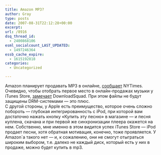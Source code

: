 ```yaml
---
title: Amazon MP3?
author: Gray
type: posts
date: 2007-08-31T22:12:28+00:00
excerpt:
url: /8916
dsq_thread_id:
  - 2400868106
esml_socialcount_LAST_UPDATED:
  - 1497246364
essb_cache_expire:
  - 1615192818
categories:
  - Uncategorized

---
```








Amazon планирует продавать MP3 в онлайне, <a href="http://www.reuters.com/article/technologyNews/idUSN3121950720070831?feedType=RSS&feedName=technologyNews" target="_blank">сообщает</a> NYTimes.  
Очевидно, чтобы отобрать первое место в онлайн-продажах музыки у iTunes Store, <a href="http://www.downloadsquad.com/2007/08/31/amazon-ramping-up-music-offerings-and-competing-with-itunes/" target="_blank">замечает</a> DownloadSquad. При этом файлы не будут защищены DRM-системами &#8212; это плюс.  
С другой стороны, у Apple есть преимущество, которое очень сложно побороть &#8212; глубокая интегрированность с iPod, при которой вам достаточно нажать кнопку &#171;Купить эту песню&#187; в магазине &#8212; и песня куплена, скачана и при первой же синхронизации плеера окажется на нем. Собственно, мне именно в этом видится успех iTunes Store &#8212; iPod продает песни, хотя обратная мотивация, конечно, тоже проявляется. У Amazon\`а такого нет &#8212; и, к сожалению, они не смогут отыграться широким выбором, т.е. далеко не каждый диск, который есть у них в продаже, можно будет купить в mp3.